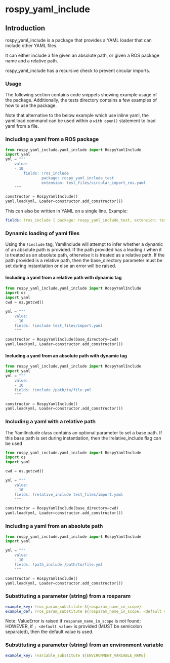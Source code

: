 # rospy_yaml_include

## Introduction

rospy_yaml_include is a package that provides a YAML loader that can include other YAML files.

It can either include a file given an absolute path, 
or given a ROS package name and a relative path.

rospy_yaml_include has a recursive check to prevent circular imports.

### Usage

The following section contains code snippets showing example usage of the package.
Additionally, the tests directory contains a few examples of how to use the package.

Note that alternative to the below example which use inline yaml, 
the yaml.load command can be used within a `with open()` statement 
to load yaml from a file.

### Including a yaml from a ROS package

```python
from rospy_yaml_include.yaml_include import RospyYamlInclude
import yaml
yml = """
    value:
    - 10
        fields: !ros_include
                package: rospy_yaml_include_test
                extension: test_files/circular_import_ros.yaml
    """

constructor = RospyYamlInclude()
yaml.load(yml, Loader=constructor.add_constructor())
```

This can also be written in YAML on a single line.  Example:

```yaml
fields: !ros_include { package: rospy_yaml_include_test, extension: test_files/circular_import_ros.yaml }
```

### Dynamic loading of yaml files

Using the `!include` tag, YamlInclude will attempt 
to infer whether a dynamic of an absolute path is provided. 
If the path provided has a leading / when it is treated 
as an absolute path, otherwise it is treated as a relative path. 
If the path provided is a relative path, then the base_directory parameter 
must be set during instantiation or else an error will be raised.

#### Including a yaml from a relative path with dynamic tag

```python
from rospy_yaml_include.yaml_include import RospyYamlInclude
import os
import yaml
cwd = os.getcwd()

yml = """
    value:
    - 10
    fields: !include test_files/import.yaml
    """

constructor = RospyYamlInclude(base_directory=cwd)
yaml.load(yml, Loader=constructor.add_constructor())
```

#### Including a yaml from an absolute path with dynamic tag

```python
from rospy_yaml_include.yaml_include import RospyYamlInclude
import yaml
yml = """
    value:
    - 10
    fields: !include /path/to/file.yml
    """

constructor = RospyYamlInclude()
yaml.load(yml, Loader=constructor.add_constructor())
```

### Including a yaml with a relative path

The YamlInclude class contains an optional parameter to set a base path. If this base path is set during instantiation, then the !relative_include flag can be used

```python
from rospy_yaml_include.yaml_include import RospyYamlInclude
import os
import yaml

cwd = os.getcwd()

yml = """
    value:
    - 10
    fields: !relative_include test_files/import.yaml
    """

constructor = RospyYamlInclude(base_directory=cwd)
yaml.load(yml, Loader=constructor.add_constructor())
```

### Including a yaml from an absolute path

```python
from rospy_yaml_include.yaml_include import RospyYamlInclude
import yaml

yml = """
    value:
    - 10
    fields: !path_include /path/to/file.yml
    """

constructor = RospyYamlInclude()
yaml.load(yml, Loader=constructor.add_constructor())
```

### Substituting a parameter (string) from a rosparam

```yaml
example_key: !ros_param_substitute ${rosparam_name_in_scope}
example_def: !ros_param_substitute ${rosparam_name_in_scope; <default value>}
```
Note: ValueError is raised if `rosparam_name_in_scope` is not found; 
HOWEVER, if `; <default value>` is provided (MUST be semicolon separated), 
then the default value is used.

### Substituting a parameter (string) from an environment variable

```yaml
example_key: !variable_substitute ${ENVIRONMENT_VARIABLE_NAME}
```
